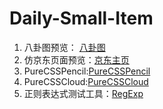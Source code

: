 # Daily-Small-Item
1. 八卦图预览： [八卦图](https://happycoding1024.github.io/Daily-Small-Item/EightTrigrams.html)
2. 仿京东页面预览：[京东主页](https://happycoding1024.github.io/Daily-Small-Item/jd.html)
3. PureCSSPencil:[PureCSSPencil](https://happycoding1024.github.io/Daily-Small-Item/PureCSSPencil.html)
4. PureCSSCloud:[PureCSSCloud](https://happycoding1024.github.io/Daily-Small-Item/PureCSSCloud.html)
5. 正则表达式测试工具：[RegExp](https://happycoding1024.github.io/Daily-Small-Item/正则表达式的测试工具.html)
